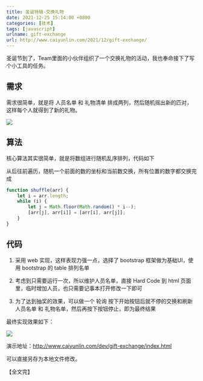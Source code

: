 ```yaml
---
title: 圣诞特辑-交换礼物
date: 2021-12-25 15:14:00 +0800
categories: [技术]  
tags: [javascript]  
urlname: gift-exchange
url: http://www.caiyunlin.com/2021/12/gift-exchange/
---
```


圣诞节到了，Team里面的小伙伴组织了一个交换礼物的活动，我也奉命接下了写个小工具的任务。

## 需求

需求很简单，就是将 人员名单 和 礼物清单 排成两列，然后随机摇出新的匹对，这样每个人就得到了新的礼物。

![](http://images.caiyunlin.com/gift.jpg)

## 算法

核心算法其实很简单，就是将数组进行随机乱序排列，代码如下

从后往前遍历，随机一个前面的数的坐标和当前数交换，所有位置的数字都交换完成

```javascript
function shuffle(arr) {
    let i = arr.length;
    while (i) {
        let j = Math.floor(Math.random() * i--);
        [arr[j], arr[i]] = [arr[i], arr[j]];
    }
}
```

## 代码

1. 采用 web 实现，这样表现力强一点，选择了 bootstrap 框架做为基础UI，使用 bootstrap 的 table 排列名单

2. 考虑到只需要运行一次，所以维护人员名单，直接 Hard Code 到 html 页面里，临时增加人员，也只需要记事本打开修改一下即可
3. 为了达到抽奖的效果，可以做一个 轮询 按下开始按钮后就不停的交换和刷新 人员名单 和 礼物名单，然后再按下按钮停止，即为最终结果

最终实现效果如下：

![](http://images.caiyunlin.com/gift-exchange.gif)

演示地址：<a href=" http://www.caiyunlin.com/dev/gift-exchange/index.html" target="_blank">http://www.caiyunlin.com/dev/gift-exchange/index.html</a>

可以直接另存为本地文件修改。



【全文完】

